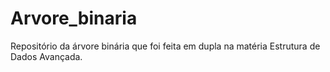 # Arvore_binaria
Repositório da árvore binária que foi feita em dupla na matéria Estrutura de Dados Avançada.
